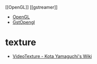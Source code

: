[[OpenGL]]
[[gstreamer]]

- [OpenGL](https://gstreamer.freedesktop.org/documentation/additional/design/opengl.html?gi-language=c)
- [GstOpengl](https://gstreamer.freedesktop.org/documentation/opengl/index.html?gi-language=c)

# texture
- [VideoTexture - Kota Yamaguchi's Wiki](http://ishikawa-vision.org/~kyamagu/cgi-bin/moin.cgi/VideoTexture/)

